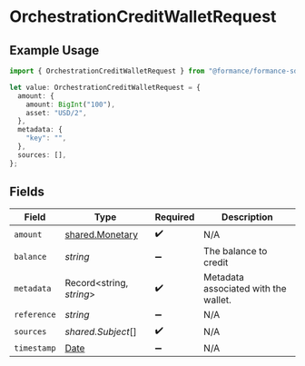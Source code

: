 # OrchestrationCreditWalletRequest

## Example Usage

```typescript
import { OrchestrationCreditWalletRequest } from "@formance/formance-sdk/sdk/models/shared";

let value: OrchestrationCreditWalletRequest = {
  amount: {
    amount: BigInt("100"),
    asset: "USD/2",
  },
  metadata: {
    "key": "",
  },
  sources: [],
};
```

## Fields

| Field                                                                                         | Type                                                                                          | Required                                                                                      | Description                                                                                   |
| --------------------------------------------------------------------------------------------- | --------------------------------------------------------------------------------------------- | --------------------------------------------------------------------------------------------- | --------------------------------------------------------------------------------------------- |
| `amount`                                                                                      | [shared.Monetary](../../../sdk/models/shared/monetary.md)                                     | :heavy_check_mark:                                                                            | N/A                                                                                           |
| `balance`                                                                                     | *string*                                                                                      | :heavy_minus_sign:                                                                            | The balance to credit                                                                         |
| `metadata`                                                                                    | Record<string, *string*>                                                                      | :heavy_check_mark:                                                                            | Metadata associated with the wallet.                                                          |
| `reference`                                                                                   | *string*                                                                                      | :heavy_minus_sign:                                                                            | N/A                                                                                           |
| `sources`                                                                                     | *shared.Subject*[]                                                                            | :heavy_check_mark:                                                                            | N/A                                                                                           |
| `timestamp`                                                                                   | [Date](https://developer.mozilla.org/en-US/docs/Web/JavaScript/Reference/Global_Objects/Date) | :heavy_minus_sign:                                                                            | N/A                                                                                           |